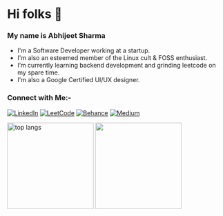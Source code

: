 # Hi folks 👋
### My name is Abhijeet Sharma

- I'm a Software Developer working at a startup.
- I'm also an esteemed member of the Linux cult & FOSS enthusiast.
- I’m currently learning backend development and grinding leetcode on my spare time.
- I'm also a Google Certified UI/UX designer.

### Connect with Me:-
[![LinkedIn](https://img.shields.io/badge/linkedin-%230077B5.svg?style=for-the-badge&logo=linkedin&logoColor=white)](https://www.linkedin.com/in/abhijeet-sharma-994064227/)
[![LeetCode](https://img.shields.io/badge/LeetCode-000000?style=for-the-badge&logo=LeetCode&logoColor=#d16c06)](https://leetcode.com/u/badmuffin/)
[![Behance](https://img.shields.io/badge/Behance-1769ff?style=for-the-badge&logo=behance&logoColor=white)](https://www.behance.net/abhijeetsharma17)
[![Medium](https://img.shields.io/badge/Medium-12100E?style=for-the-badge&logo=medium&logoColor=white)](https://medium.com/@badmuffin)

<div align=left>
  <img height=200 src="https://github-readme-stats.vercel.app/api/top-langs/?username=badmuffin&hide=HTML&langs_count=14&layout=compact&theme=vue&border_radius=6&size_weight=0.5&count_weight=0.5&exclude_repo=github-readme-stats" alt="top langs" />
  <img height=200 src="https://leetcard.jacoblin.cool/badmuffin?theme=dracula" />
</div>
